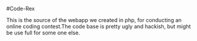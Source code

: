 #Code-Rex

This is the source of the webapp we created in php, for conducting an online coding contest.The code base is pretty ugly and hackish, but might be use full for some one else.
